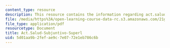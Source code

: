 ```yaml
---
content_type: resource
description: This resource contains the information regarding act.salud-subjuntivo-superl.
file: /media/https%3A/open-learning-course-data-rc.s3.amazonaws.com/21g-702-spanish-ii-spring-2004/5d01aa9b2fefae9c7e0772e1eb786c6b_MIT21G_702S04_29sal_sub.pdf
file_type: application/pdf
resourcetype: Document
title: Act.Salud-Subjuntivo-Superl
uid: 5d01aa9b-2fef-ae9c-7e07-72e1eb786c6b
---
```

